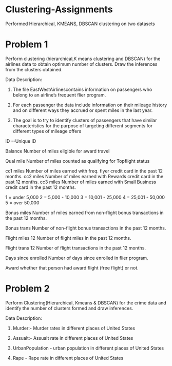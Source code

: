# Clustering-Assignments

Performed Hierarchical, KMEANS, DBSCAN clustering on two datasets

# Problem 1

Perform clustering (hierarchical,K means clustering and DBSCAN) for the airlines data to obtain optimum number of clusters. Draw the inferences from the clusters obtained.

Data Description:

1. The file EastWestAirlinescontains information on passengers who belong to an airline’s frequent flier program. 

2. For each passenger the data include information on their mileage history and on different ways they accrued or spent miles in the last year. 

3. The goal is to try to identify clusters of passengers that have similar characteristics for the purpose of targeting different segments for different types of mileage offers

ID --Unique ID

Balance Number of miles eligible for award travel

Qual mile Number of miles counted as qualifying for Topflight status

cc1 miles  Number of miles earned with freq. 
flyer credit card in the past 12 months. 
cc2 miles  Number of miles earned with Rewards credit card in the past 12 months. 
cc3 miles Number of miles earned with Small Business credit card in the past 12 months.

1 = under 5,000 2 = 5,000 - 10,000 3 = 10,001 - 25,000 4 = 25,001 - 50,000 5 = over 50,000

Bonus miles Number of miles earned from non-flight bonus transactions in the past 12 months.

Bonus trans Number of non-flight bonus transactions in the past 12 months.

Flight miles 12 Number of flight miles in the past 12 months.

Flight trans 12 Number of flight transactions in the past 12 months.

Days since enrolled Number of days since enrolled in flier program.

Award whether that person had award flight (free flight) or not.

# Problem 2

Perform Clustering(Hierarchical, Kmeans & DBSCAN) for the crime data and identify the number of clusters formed and draw inferences.

Data Description:

1. Murder:- Murder rates in different places of United States 

2. Assualt:- Assualt rate in different places of United States 

3. UrbanPopulation - urban population in different places of United States 

4. Rape - Rape rate in different places of United States
